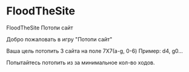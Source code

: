 # FloodTheSite
FloodTheSite Потопи сайт

 Добро пожаловать в игру "Потопи сайт"

Ваша цель потопить 3 сайта на поле 7Х7(a-g, 0-6)
Пример: d4, g0...

Попытайтесь потопить из за минимальное кол-во ходов.